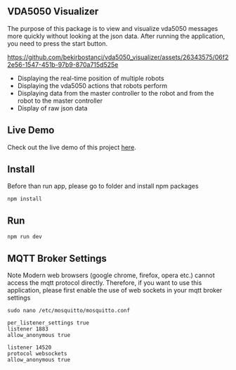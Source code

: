 ## VDA5050 Visualizer
The purpose of this package is to view and visualize vda5050 messages more quickly without looking at the json data. After running the application, you need to press the start button.


https://github.com/bekirbostanci/vda5050_visualizer/assets/26343575/06f22e56-1547-451b-97b9-870a715d525e


- Displaying the real-time position of multiple robots
- Displaying the vda5050 actions that robots perform
- Displaying data from the master controller to the robot and from the robot to the master controller 
- Display of raw json data 

## Live Demo

Check out the live demo of this project [here](https://vda5050-visualizer.vercel.app/).


## Install
Before than run app, please go to folder and install npm packages 
``` 
npm install 
```

## Run 
```
npm run dev
```

## MQTT Broker Settings 
Note Modern web browsers (google  chrome, firefox, opera etc.) cannot access the mqtt protocol directly. Therefore, if you want to use this application, please first enable the use of web sockets in your mqtt broker settings 

`
 sudo nano /etc/mosquitto/mosquitto.conf 
`
```
per_listener_settings true
listener 1883
allow_anonymous true

listener 14520
protocol websockets
allow_anonymous true
```


